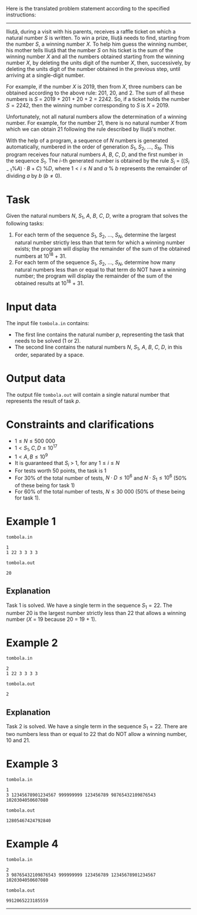 Here is the translated problem statement according to the specified instructions:

---

Iliuță, during a visit with his parents, receives a raffle ticket on which a natural number $S$ is written. To win a prize, Iliuță needs to find, starting from the number $S$, a winning number $X$. To help him guess the winning number, his mother tells Iliuță that the number $S$ on his ticket is the sum of the winning number $X$ and all the numbers obtained starting from the winning number $X$, by deleting the units digit of the number $X$, then, successively, by deleting the units digit of the number obtained in the previous step, until arriving at a single-digit number.

For example, if the number $X$ is $2019$, then from $X$, three numbers can be obtained according to the above rule: $201$, $20$, and $2$. The sum of all these numbers is $S$ = $2019$ + $201$ + $20$ + $2$ = $2242$. So, if a ticket holds the number $S = 2242$, then the winning number corresponding to $S$ is $X$ = $2019$.

Unfortunately, not all natural numbers allow the determination of a winning number. For example, for the number $21$, there is no natural number $X$ from which we can obtain $21$ following the rule described by Iliuță's mother.

With the help of a program, a sequence of $N$ numbers is generated automatically, numbered in the order of generation $S_1$, $S_2$, $\dots$, $S_N$. This program receives four natural numbers $A$, $B$, $C$, $D$, and the first number in the sequence $S_1$. The $i$-th generated number is obtained by the rule $S_i$ = (($S_{i-1} \% A$) $\cdot \ B + C$) $\% D$, where $1 < i \leq N$ and $a$ % $b$ represents the remainder of dividing $a$ by $b$ ($b \neq 0$).

# Task

Given the natural numbers $N$, $S_1$, $A$, $B$, $C$, $D$, write a program that solves the following tasks:

1. For each term of the sequence $S_1$, $S_2$, $\dots$, $S_N$, determine the largest natural number strictly less than that term for which a winning number exists; the program will display the remainder of the sum of the obtained numbers at $10^{18}$ + $31$.
2. For each term of the sequence $S_1$, $S_2$, $\dots$, $S_N$, determine how many natural numbers less than or equal to that term do NOT have a winning number; the program will display the remainder of the sum of the obtained results at $10^{18}$ + $31$.

# Input data

The input file `tombola.in` contains:

- The first line contains the natural number $p$, representing the task that needs to be solved ($1$ or $2$).
- The second line contains the natural numbers $N$, $S_1$, $A$, $B$, $C$, $D$, in this order, separated by a space.

# Output data

The output file `tombola.out` will contain a single natural number that represents the result of task $p$.

# Constraints and clarifications

* $1 \leq N \leq 500 \ 000$ 
* $1 < S_1, C, D \leq 10^{17}$ 
* $1 < A, B \leq 10^9$
* It is guaranteed that $S_i$ > $1$, for any $1 \leq i \leq N$
* For tests worth $50$ points, the task is $1$
* For $30\%$ of the total number of tests, $N \cdot D \leq 10^6$ and $N \cdot S_1 \leq 10^6$ ($50\%$ of these being for task $1$) 
* For $60\%$ of the total number of tests, $N \leq 30 \ 000$ ($50\%$ of these being for task $1$).

# Example 1

`tombola.in`
```
1
1 22 3 3 3 3
```

`tombola.out`
```
20
```

## Explanation

Task $1$ is solved. We have a single term in the sequence $S_1 = 22$. The number $20$ is the largest number strictly less than $22$ that allows a winning number ($X$ = $19$ because $20$ = $19$ + $1$).

# Example 2


`tombola.in`
```
2
1 22 3 3 3 3
```

`tombola.out`
```
2
```

## Explanation

Task $2$ is solved. We have a single term in the sequence $S_1 = 22$. There are two numbers less than or equal to $22$ that do NOT allow a winning number, $10$ and $21$.

# Example 3


`tombola.in`
```
1
3 12345678901234567 999999999 123456789 98765432109876543 1020304050607080
```

`tombola.out`
```
12805467424792840
```

# Example 4


`tombola.in`
```
2
3 98765432109876543 999999999 123456789 12345678901234567 1020304050607080
```

`tombola.out`
```
9912065223185559
```

---